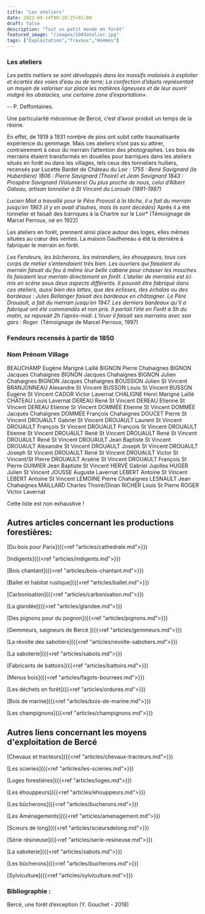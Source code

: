 ```yaml
---
title: "Les ateliers"
date: 2022-09-14T00:10:25+01:00
draft: false
description: "Tout un petit monde en forêt"
featured_image: "/images/1943atelier.jpg"
tags: ["Exploitation","Travaux","Hommes"]
---
```

### Les ateliers

*Les petits métiers se sont développés dans les massifs malaisés à exploiter et écartés des voies d’eau ou
de terre; La confection d’objets représentait un moyen de valoriser sur place les matières ligneuses et de
leur ouvrir malgré les obstacles, une certaine zone d’exportation»*.
 
-- P. Deffontaines.

Une particularité méconnue de Bercé, c’est d’avoir produit un temps de la résine.

En effet, de 1919 à 1931 nombre de pins ont subit cette traumatisante expérience du gemmage.
Mais ces ateliers n’ont pas su attirer, contrairement à ceux du merrain l’attention des photographes. 
Les bois de merrains étaient transformés en douelles pour barriques dans les ateliers situés en forêt ou
dans les villages, tels ceux des tonneliers huiliers, recensés par Lucette Bardet de Château du Loir :
*1755 : René Savignard (la Huberdière)*
*1806 : Pierre Savignard (Thoiré) et Jean Savignard*
*1843 : Prospère Savignard (Volumiers)* 
*Ou plus proche de nous, celui d’Albert Gateau, artisan tonnelier à St Vincent du Lorouër (1891-1987)*

*Lucien Miat a travaillé pour le Père Provost à la tâche, il a fait du merrain jusqu’en 1963 (il y en avait
d’autres, mais ils sont décédés)*
Après il a été tonnelier et faisait des barriques à la Chartre sur le Loir*
(Témoignage de Marcel Perroux, né en 1922)

Les ateliers en forêt, prennent ainsi place autour des loges, elles mêmes situées au cœur des ventes.
La maison Gauthereau a été la dernière à fabriquer le merrain en forêt.

*Les Fendeurs, les bûcherons, les mérandiers, les éhouppeurs, 
tous ces corps de métier s’entendaient très bien.
Les ouvriers qui faisaient du merrain faisait du feu à même 
leur belle cabane pour chasser les mouches.
Ils faisaient leur merrain directement en forêt.*
*L’atelier de merrains est ici mis en scène sous deux aspects différents.
Il pouvait être fabriqué dans ces ateliers, aussi bien des lattes, 
que des éclisses, des échalas ou des
bardeaux : Jules Bellanger faisait des bardeaux en châtaigner.
Le Père Drouault, a fait du merrain jusqu’en 1947.
Les derniers bardeaux qu’il a fabriqué ont été commandés et non pris.
Il partait l’été en Forêt à 5h du matin, se reposait 2h l’après-midi.
L’hiver il faisait ses merrains avec son gars : Roger.*
(Témoignage de Marcel Perroux, 1997)

### Fendeurs recensés à partir de 1850

   ### Nom	Prénom	Village
   
  BEAUCHAMP	Eugène	Marigné Laillé
  BIGNON	Pierre	   Chahaignes
  BIGNON	Jacques	   Chahaignes
  BIGNON	Jacques	   Chahaignes
  BIGNON	Julien	   Chahaignes
  BIGNON	Jacques	   Chahaignes
  BOUSSION Julien	   St Vincent 
  BRANJONNEAU	Alexandre	St Vincent 
  BUSSON 	Louis	St Vincent 
  BUSSON 	Eugène	St Vincent 
  CADOR	Victor	Lavernat
  CHALIGNE	Henri	Marigné Laillé
  CHÂTEAU	Louis	Lavernat
  DEREAU	René	St Vincent 
  DEREAU	Etienne	St Vincent 
  DEREAU	Etienne	St Vincent 
  DOMMÉE	Etienne	St Vincent 
  DOMMÉE	Jacques	Chahaignes
  DOMMÉE	François	Chahaignes
  DOUCET	Pierre	St Vincent 
  DROUAULT	Gabriel 	St Vincent 
  DROUAULT	Laurent	St Vincent 
  DROUAULT	François	St Vincent 
  DROUAULT	François	St Vincent 
  DROUAULT	Etienne	St Vincent 
  DROUAULT	René	St Vincent 
  DROUAULT	René	St Vincent 
  DROUAULT	René	St Vincent 
  DROUAULT	Jean Baptiste	St Vincent 
  DROUAULT	Alexandre	St Vincent 
  DROUAULT	Joseph	St Vincent 
  DROUAULT	Joseph	St Vincent 
  DROUAULT	René	St Vincent 
  DROUAULT	Victor	St Vincent/St Pierre 
  DROUAULT	Arsène	St Vincent 
  DROUAULT	François	St Pierre 
  GUIMIER	Jean Baptiste	St Vincent
  HERVÉ	Gabriel	Jupilles
  HUGER	Julien	St Vincent 
  JOUSSE	Auguste	Lavernat
  LEBERT	Antoine	St Vincent 
  LEBERT	Antoine	St Vincent 
  LEMOINE	Pierre	Chahaignes
  LESNAULT	Jean	Chahaignes
  MAILLARD	Charles	Thoiré/Dinan
  RICHER	Louis	St Pierre 
  ROGER	Victor	Lavernat 
  
  Cette liste est non exhaustive !

## Autres articles concernant les productions forestières: ## 

[Du bois pour Paris]({{<ref "articles/cathedrale.md">}})

[Indigents]({{<ref "articles/indigents.md">}})

[Bois chantant]({{<ref "articles/bois-chantant.md">}})

[Ballet et habitat rustique]({{<ref "articles/ballet.md">}})

[Carbonisation]({{<ref "articles/carbonisation.md">}})

[La glandée]({{<ref "articles/glandee.md">}})

[Des pignons pour du pognon]({{<ref "articles/pignons.md">}})

[Gemmeurs, saigneurs de Bercé ]({{<ref "articles/gemmeurs.md">}})

[La révolte des sabotiers]({{<ref "articles/revolte-sabotiers.md">}})

[La saboterie]({{<ref "articles/sabots.md">}})

[Fabricants de battoirs]({{<ref "articles/battoirs.md">}})

[Menus bois]({{<ref "articles/fagots-bourrees.md">}})

[Les déchets en forêt]({{<ref "articles/ordures.md">}})

[Bois de marine]({{<ref "articles/bois-de-marine.md">}})

[Les champignons]({{<ref "articles/champignons.md">}})

## Autres liens concernant les moyens d'exploitation de Bercé ##

[Chevaux et tracteurs]({{<ref "articles/chevaux-tracteurs.md">}})

[Les scieries]({{<ref "articles/les-scieries.md">}})

[Loges forestières]({{<ref "articles/loges.md">}})

[Les éhouppeurs]({{<ref "articles/ehouppeurs.md">}})

[Les bûcherons]({{<ref "articles/bucherons.md">}})

[Les Aménagements]({{<ref "articles/amenagement.md">}})

[Scieurs de long]({{<ref "articles/scieursdelong.md">}})

[Série résineuse]({{<ref "articles/serie-resineuse.md">}})

[La saboterie]({{<ref "articles/sabots.md">}})

[Les bûcherons]({{<ref "articles/bucherons.md">}})

[Sylviculture]({{<ref "articles/sylviculture.md">}})

### Bibliographie :

Bercé, une forêt d’exception (Y. Gouchet - 2018)
